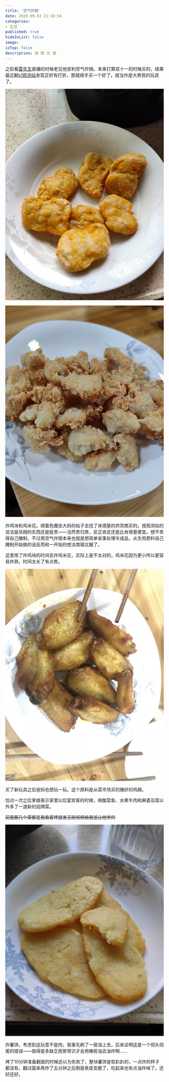 ```yaml
---
title: '空气炸锅'
date: 2020-09-03 21:38:54
categories:
- 生活
published: true
hideInList: false
image: 
isTop: false
description: 减 肥 饮 食
---
```

之前看[雷先生](https://space.bilibili.com/509050400/)直播的时候老见他安利空气炸锅。本来打算双十一的时候买的，结果最近翻[s1观测站](https://bbs.saraba1st.com/2b/thread-1947415-1-1.html)发现正好有打折，那就顺手买一个好了。就当作是大男孩的玩具了。

<!-- more -->

![炸鸡块](https://raw.githubusercontent.com/yuukoamamiya/pic/master/20200903210415.jpg)

![鸡米花](https://raw.githubusercontent.com/yuukoamamiya/pic/master/20200903210402.jpg)

炸鸡块和鸡米花。顺着色魔张大妈的帖子去找了肯德基的供货商买的。按观测站的说法是凤翔的东西还是挺贵——当然贵归贵，反正肯定还是比肯德基便宜。想不贵得自己腌制，不过用空气炸锅本来也就是想简单省事处理半成品，从生肉原料自己腌制开始做的话反而和一开始的想法南辕北辙了。

这里用了炸鸡块的时间去炸鸡米花，实际上是不太对的，鸡米花因为更小所以更容易炸熟，时间太长了有点焦。

![鸡翅](https://raw.githubusercontent.com/yuukoamamiya/pic/master/20200903210326.jpg)

买了新玩具之后爸妈也想玩一玩。这个原料是从菜市场买的腌好的鸡翅。

恰过一次之后爹娘表示家里以后宴宾客的时候，继酸菜鱼、水煮牛肉和麻婆豆腐以外多了一道新的招牌菜。

~~前面那几个菜都是我看着馋就发王刚视频给我爸让他学的~~

![薯饼](https://raw.githubusercontent.com/yuukoamamiya/pic/master/20200903210344.jpg)

炸薯饼。考虑到这玩意不是肉，我事先刷了一层油上去，后来证明这是一个彻头彻尾的错误——我得是多缺乏厨房常识才会用橄榄油去油炸啊……

烤了10分钟准备翻面的时候还以为失败了，整块薯饼是软趴趴的，一点炸的样子都没有。翻过面来再炸了五分钟之后倒是表皮变脆了，吃起来也有点油炸味了。还好还好。
